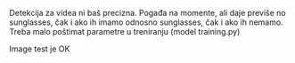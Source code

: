Detekcija za videa ni baš precizna. Pogađa na momente, ali daje previše no sunglasses, čak i ako ih imamo odnosno sunglasses, čak i ako ih nemamo. Treba malo poštimat parametre u treniranju  (model training.py)

Image test je OK
